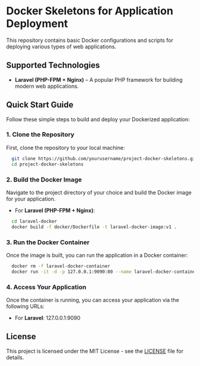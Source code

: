 # Docker Skeletons for Application Deployment

This repository contains basic Docker configurations and scripts for deploying various types of web applications.

[//]: # (The examples provided cover popular technologies such as **Laravel &#40;PHP&#41;**, **Node.js &#40;Express&#41;**, **Python &#40;Flask&#41;**, and **Static Websites &#40;Nginx&#41;**, enabling easy deployment with Docker.)

## Supported Technologies

- **Laravel (PHP-FPM + Nginx)** – A popular PHP framework for building modern web applications.

[//]: # (- **Node.js &#40;Express.js&#41;** – A minimal and fast web framework for building scalable network applications.)
[//]: # (- **Python &#40;Flask&#41;** – A lightweight WSGI web application framework in Python.)
[//]: # (- **Static Websites &#40;Nginx&#41;** – Easily deploy static content using the fast and efficient Nginx web server.)

## Quick Start Guide

Follow these simple steps to build and deploy your Dockerized application:

### 1. Clone the Repository

First, clone the repository to your local machine:

```bash
  git clone https://github.com/yourusername/project-docker-skeletons.git
  cd project-docker-skeletons
```

### 2. Build the Docker Image

Navigate to the project directory of your choice and build the Docker image for your application.

- For **Laravel (PHP-FPM + Nginx)**:

```bash
  cd laravel-docker
  docker build -f docker/Dockerfile -t laravel-docker-image:v1 .
```

### 3. Run the Docker Container

Once the image is built, you can run the application in a Docker container:

```bash
  docker rm -f laravel-docker-container
  docker run -it -d -p 127.0.0.1:9090:80 --name laravel-docker-container laravel-docker-image:v1
```

### 4. Access Your Application

Once the container is running, you can access your application via the following URLs:

- For **Laravel**: 127.0.0.1:9090

## License

This project is licensed under the MIT License - see the [LICENSE](LICENSE) file for details.

